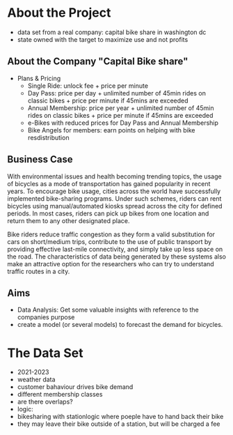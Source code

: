 # About the Project
- data set from a real company: capital bike share in washington dc
- state owned with the target to maximize use and not profits

## About the Company "Capital Bike share"
- Plans & Pricing
  - Single Ride: unlock fee + price per minute
  - Day Pass: price per day + unlimited number of 45min rides on classic bikes + price per minute if 45mins are exceeded
  - Annual Membership: price per year + unlimited number of 45min rides on classic bikes + price per minute if 45mins are exceeded
  - e-Bikes with reduced prices for Day Pass and Annual Membership
  - Bike Angels for members: earn points on helping with bike resdistribution

## Business Case
With environmental issues and health becoming trending topics, the usage of bicycles as a mode of transportation has gained popularity in recent years. To encourage bike usage, cities across the world have successfully implemented bike-sharing programs. Under such schemes, riders can rent bicycles using manual/automated kiosks spread across the city for defined periods. In most cases, riders can pick up bikes from one location and return them to any other designated place.

Bike riders reduce traffic congestion as they form a valid substitution for cars on short/medium trips, contribute to the use of public transport by providing effective last-mile connectivity, and simply take up less space on the road. The characteristics of data being generated by these systems also make an attractive option for the researchers who can try to understand traffic routes in a city.

## Aims
- Data Analysis: Get some valuable insights with reference to the companies purpose
- create a model (or several models) to forecast the demand for bicycles.

# The Data Set
-  2021-2023
- weather data  
- customer bahaviour drives bike demand
- different membership classes
 - are there overlaps? 
- logic: 
 - bikesharing with stationlogic where poeple have to hand back their bike
 - they may leave their bike outside of a station, but will be charged a fee

